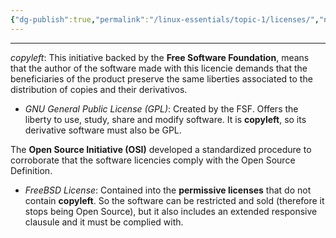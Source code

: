```yaml
---
{"dg-publish":true,"permalink":"/linux-essentials/topic-1/licenses/","noteIcon":""}
---
```


---
_copyleft_: This initiative backed by the **Free Software Foundation**, means that the author of the software made with this licencie demands that the beneficiaries of the product preserve the same liberties associated to the distribution of copies and their derivativos.

- _GNU General Public License (GPL)_: Created by the FSF. Offers the liberty to use, study, share and modify software. It is **copyleft**, so its derivative software must also be GPL.

The **Open Source Initiative (OSI)** developed a standardized procedure to corroborate that the software licencies comply with the Open Source Definition.

- _FreeBSD License_: Contained into the **permissive licenses** that do not contain **copyleft**. So the software can be restricted and sold (therefore it stops being Open Source), but it also includes an extended responsive clausule and it must be complied with.